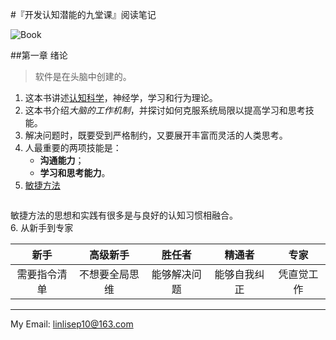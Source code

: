#『开发认知潜能的九堂课』阅读笔记

![Book](http://img33.ddimg.cn/28/21/1132223923-1_u_1.jpg)

##第一章 绪论
> 软件是在头脑中创建的。

1. 这本书讲述[认知科学][1]，神经学，学习和行为理论。  
2. 这本书介绍*大脑的工作机制*，并探讨如何克服系统局限以提高学习和思考技能。
3. 解决问题时，既要受到严格制约，又要展开丰富而灵活的人类思考。  
4. 人最重要的两项技能是：
	* **沟通能力**；
	* **学习和思考能力**。
5. [敏捷方法](http://baike.baidu.com/link?url=n27Suiteeyeb7F-Ds9Bk1xNad_dznudJNPaeLLm8YI0xH375RMsqcTLbnwu-pOLFOmATOvM-dYbkZiTnLMs_L_)  
```摆脱死板规则，丢弃既有的日程表，注重实时反馈。
```  
敏捷方法的思想和实践有很多是与良好的认知习惯相融合。  
6. 从新手到专家  

<center>

|新手|高级新手|胜任者|精通者|专家|
|:---:|:---:|:---:|:---:|:---:|
|需要指令清单|不想要全局思维|能够解决问题|能够自我纠正|凭直觉工作|
</center>

--------


My Email: <linlisep10@163.com>  

[1]:http://baike.baidu.com/link?url=5nNliLdI6LepnVfE7lt_fTjp5Z-XjVHqA6AIy7pehnbjkzf4opUzs1ai-YajlUInQsZM4YqEbxzRhZuTuuqzJIa8XRz35kbXeHANK5E9UBe